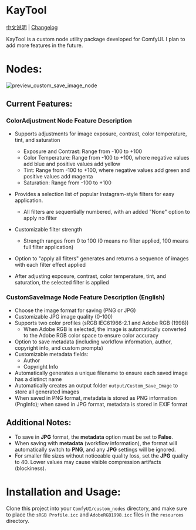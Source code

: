# KayTool

[中文说明](./README.zh.md) | [Changelog](./CHANGELOG.md)


KayTool is a custom node utility package developed for ComfyUI. I plan to add more features in the future.

# Nodes:
![preview_custom_save_image_node](https://github.com/user-attachments/assets/c11c03e4-31e0-4c05-be6e-27d1835c161b)

## Current Features:
### ColorAdjustment Node Feature Description

- Supports adjustments for image exposure, contrast, color temperature, tint, and saturation
    - Exposure and Contrast: Range from -100 to +100
    - Color Temperature: Range from -100 to +100, where negative values add blue and positive values add yellow
    - Tint: Range from -100 to +100, where negative values add green and positive values add magenta
    - Saturation: Range from -100 to +100

- Provides a selection list of popular Instagram-style filters for easy application.
    - All filters are sequentially numbered, with an added "None" option to apply no filter

- Customizable filter strength
    - Strength ranges from 0 to 100 (0 means no filter applied, 100 means full filter application)

- Option to "apply all filters" generates and returns a sequence of images with each filter effect applied

- After adjusting exposure, contrast, color temperature, tint, and saturation, the selected filter is applied

### CustomSaveImage Node Feature Description (English)

- Choose the image format for saving (PNG or JPG)
- Customizable JPG image quality (0-100)
- Supports two color profiles (sRGB IEC61966-2.1 and Adobe RGB (1998))
    - When Adobe RGB is selected, the image is automatically converted to the Adobe RGB color space to ensure color accuracy
- Option to save metadata (including workflow information, author, copyright info, and custom prompts)
- Customizable metadata fields:
    - Author
    - Copyright Info
- Automatically generates a unique filename to ensure each saved image has a distinct name
- Automatically creates an output folder `output/Custom_Save_Image` to store all generated images
- When saved in PNG format, metadata is stored as PNG information (PngInfo); when saved in JPG format, metadata is stored in EXIF format

## Additional Notes:
- To save in **JPG** format, the **metadata** option must be set to **False**.
- When saving with **metadata** (workflow information), the format will automatically switch to **PNG**, and any **JPG** settings will be ignored.
- For smaller file sizes without noticeable quality loss, set the **JPG** quality to 40. Lower values may cause visible compression artifacts (blockiness).

# Installation and Usage:
Clone this project into your `ComfyUI/custom_nodes` directory, and make sure to place the `sRGB Profile.icc` and `AdobeRGB1998.icc` files in the `resources` directory.